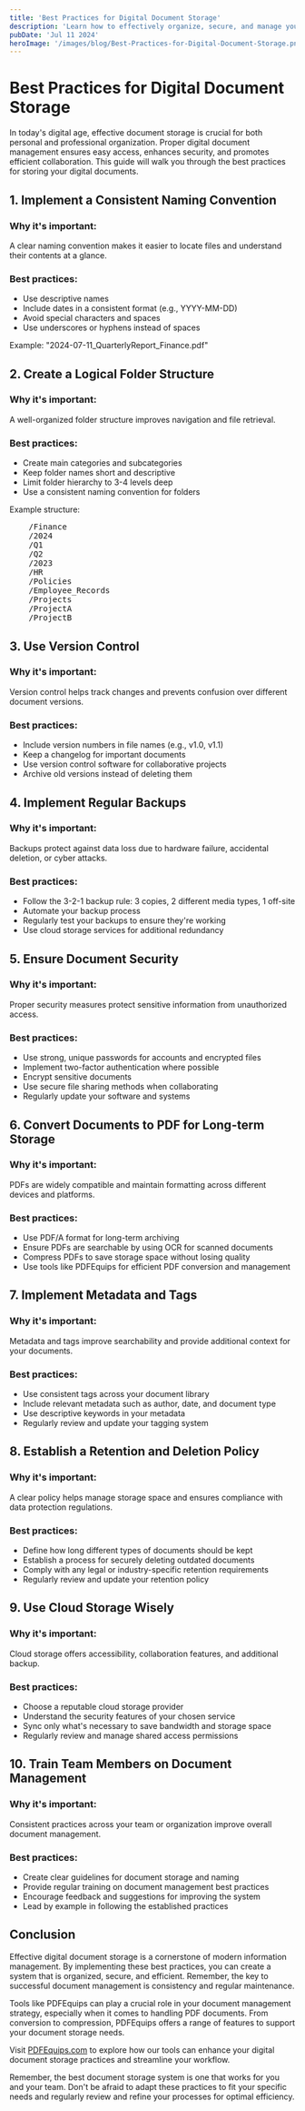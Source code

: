 ```yaml
---
title: 'Best Practices for Digital Document Storage'
description: 'Learn how to effectively organize, secure, and manage your digital documents for optimal accessibility and longevity'
pubDate: 'Jul 11 2024'
heroImage: '/images/blog/Best-Practices-for-Digital-Document-Storage.png'
---
```


# Best Practices for Digital Document Storage

In today's digital age, effective document storage is crucial for both personal and professional organization. Proper digital document management ensures easy access, enhances security, and promotes efficient collaboration. This guide will walk you through the best practices for storing your digital documents.

## 1. Implement a Consistent Naming Convention

### Why it's important:
A clear naming convention makes it easier to locate files and understand their contents at a glance.

### Best practices:
- Use descriptive names
- Include dates in a consistent format (e.g., YYYY-MM-DD)
- Avoid special characters and spaces
- Use underscores or hyphens instead of spaces

Example: "2024-07-11_QuarterlyReport_Finance.pdf"

## 2. Create a Logical Folder Structure

### Why it's important:
A well-organized folder structure improves navigation and file retrieval.

### Best practices:
- Create main categories and subcategories
- Keep folder names short and descriptive
- Limit folder hierarchy to 3-4 levels deep
- Use a consistent naming convention for folders

Example structure:

<pre>
    /Finance
    /2024
    /Q1
    /Q2
    /2023
    /HR
    /Policies
    /Employee_Records
    /Projects
    /ProjectA
    /ProjectB
</pre>

## 3. Use Version Control

### Why it's important:
Version control helps track changes and prevents confusion over different document versions.

### Best practices:
- Include version numbers in file names (e.g., v1.0, v1.1)
- Keep a changelog for important documents
- Use version control software for collaborative projects
- Archive old versions instead of deleting them

## 4. Implement Regular Backups

### Why it's important:
Backups protect against data loss due to hardware failure, accidental deletion, or cyber attacks.

### Best practices:
- Follow the 3-2-1 backup rule: 3 copies, 2 different media types, 1 off-site
- Automate your backup process
- Regularly test your backups to ensure they're working
- Use cloud storage services for additional redundancy

## 5. Ensure Document Security

### Why it's important:
Proper security measures protect sensitive information from unauthorized access.

### Best practices:
- Use strong, unique passwords for accounts and encrypted files
- Implement two-factor authentication where possible
- Encrypt sensitive documents
- Use secure file sharing methods when collaborating
- Regularly update your software and systems

## 6. Convert Documents to PDF for Long-term Storage

### Why it's important:
PDFs are widely compatible and maintain formatting across different devices and platforms.

### Best practices:
- Use PDF/A format for long-term archiving
- Ensure PDFs are searchable by using OCR for scanned documents
- Compress PDFs to save storage space without losing quality
- Use tools like PDFEquips for efficient PDF conversion and management

## 7. Implement Metadata and Tags

### Why it's important:
Metadata and tags improve searchability and provide additional context for your documents.

### Best practices:
- Use consistent tags across your document library
- Include relevant metadata such as author, date, and document type
- Use descriptive keywords in your metadata
- Regularly review and update your tagging system

## 8. Establish a Retention and Deletion Policy

### Why it's important:
A clear policy helps manage storage space and ensures compliance with data protection regulations.

### Best practices:
- Define how long different types of documents should be kept
- Establish a process for securely deleting outdated documents
- Comply with any legal or industry-specific retention requirements
- Regularly review and update your retention policy

## 9. Use Cloud Storage Wisely

### Why it's important:
Cloud storage offers accessibility, collaboration features, and additional backup.

### Best practices:
- Choose a reputable cloud storage provider
- Understand the security features of your chosen service
- Sync only what's necessary to save bandwidth and storage space
- Regularly review and manage shared access permissions

## 10. Train Team Members on Document Management

### Why it's important:
Consistent practices across your team or organization improve overall document management.

### Best practices:
- Create clear guidelines for document storage and naming
- Provide regular training on document management best practices
- Encourage feedback and suggestions for improving the system
- Lead by example in following the established practices

## Conclusion

Effective digital document storage is a cornerstone of modern information management. By implementing these best practices, you can create a system that is organized, secure, and efficient. Remember, the key to successful document management is consistency and regular maintenance.

Tools like PDFEquips can play a crucial role in your document management strategy, especially when it comes to handling PDF documents. From conversion to compression, PDFEquips offers a range of features to support your document storage needs.

Visit [PDFEquips.com](https://www.pdfequips.com) to explore how our tools can enhance your digital document storage practices and streamline your workflow.

Remember, the best document storage system is one that works for you and your team. Don't be afraid to adapt these practices to fit your specific needs and regularly review and refine your processes for optimal efficiency.